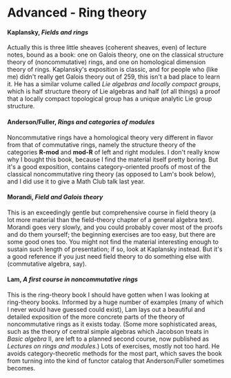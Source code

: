 # Advanced - Ring theory

#### Kaplansky, *Fields and rings*

Actually this is three little sheaves (coherent sheaves, even) of lecture notes, bound as a
book: one on Galois theory, one on the classical structure theory of (noncommutative) rings,
and one on homological dimension theory of rings.  Kaplansky's exposition is classic, and for
people who (like me) didn't really get Galois theory out of 259, this isn't a bad place to
learn it.  He has a similar volume called *Lie algebras and locally compact groups*, which is
half structure theory of Lie algebras and half (of all things) a proof that a locally compact
topological group has a unique analytic Lie group structure.

#### Anderson/Fuller, *Rings and categories of modules*

Noncommutative rings have a homological theory very different in flavor from that of
commutative rings, namely the structure theory of the categories **R-mod** and **mod-R** of
left and right modules.  I don't really know why I bought this book, because I find the
material itself pretty boring.  But it's a good exposition, contains category-oriented proofs
of most of the classical noncommutative ring theory (as opposed to Lam's book below), and I did
use it to give a Math Club talk last year.

#### Morandi, *Field and Galois theory*

This is an exceedingly gentle but comprehensive course in field theory (a lot more material
than the field-theory chapter of a general algebra text).  Morandi goes very slowly, and you
could probably cover most of the proofs and do them yourself; the beginning exercises are too
easy, but there are some good ones too.  You might not find the material interesting enough to
sustain such length of presentation; if so, look at Kaplansky instead.  But it's a good
reference if you just need field theory to do something else with (commutative algebra, say).

#### Lam, *A first course in noncommutative rings*

This is the ring-theory book I should have gotten when I was looking at ring-theory books.
Informed by a huge number of examples (many of which I never would have guessed could exist),
Lam lays out a beautiful and detailed exposition of the more concrete parts of the theory of
noncommutative rings as it exists today.  (Some more sophisticated areas, such as the theory of
central simple algebras which Jacobson treats in *Basic algebra* II, are left to a planned
second course, now published as *Lectures on rings and modules*.)  Lots of exercises, mostly
not too hard.  He avoids category-theoretic methods for the most part, which saves the book
from turning into the kind of functor catalog that Anderson/Fuller sometimes becomes.

